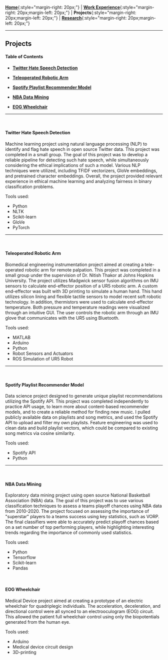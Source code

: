 [**Home**](http://michaelainsworth.me){:style="margin-right: 20px;"}
|
[**Work Experience**](http://michaelainsworth.me/workExperience){:style="margin-right: 20px;margin-left: 20px;"}
|
**Projects**{:style="margin-right: 20px;margin-left: 20px;"}
|
[**Research**](http://michaelainsworth.me/research){:style="margin-right: 20px;margin-left: 20px;"}

___

## Projects

#### Table of Contents

* [**Twitter Hate Speech Detection**](http://michaelainsworth.me/projects#twitter-hate-speech-detection)

* [**Teleoperated Robotic Arm**](http://michaelainsworth.me/projects#teleoperated-robotic-arm)

* [**Spotify Playlist Recommender Model**](http://michaelainsworth.me/projects#spotify-playlist-recommender-model)

* [**NBA Data Mining**](http://michaelainsworth.me/projects#nba-data-mining)

* [**EOG Wheelchair**](http://michaelainsworth.me/projects#eog-wheelchair)


___
<br/>

#### Twitter Hate Speech Detection

Machine learning project using natural language processing (NLP) to identify and flag hate speech in open source Twitter data. This project was completed in a small group. The goal of this project was to develop a reliable pipeline for detecting such hate speech, while simultaneously considering the ethical implications of such a model. Various NLP techniques were utilized, including TFIDF vectorizers, GloVe embeddings, and pretrained character embeddings. Overall, the project provided relevant experience in ethical machine learning and analyzing fairness in binary classification problems.

Tools used:

* Python
* NLTK
* Scikit-learn
* GloVe
* PyTorch

___
<br/>

#### Teleoperated Robotic Arm

Biomedical engineering instrumentation project aimed at creating a tele-operated robotic arm for remote palpation. This project was completed in a small group under the supervision of Dr. Nitish Thakor at Johns Hopkins University. The project utilizes Madgwick sensor fusion algorithms on IMU sensors to calculate end-effector position of a UR5 robotic arm. A custom end-effector was built with 3D printing to simulate a human hand. This hand utilizes silicon lining and flexible tactile sensors to model recent soft robotic technology. In addition, thermistors were used to calculate end-effector temperature. Both pressure and temperature readings were visualized through an intuitive GUI. The user controls the robotic arm through an IMU glove that communicates with the UR5 using Bluetooth.

Tools used:

* MATLAB
* Arduino
* Python
* Robot Sensors and Actuators
* ROS Simulation of UR5 Robot

___
<br/>

#### Spotify Playlist Recommender Model

Data science project designed to generate unique playlist recommendations utilizing the Spotify API. This project was completed independently to practice API usage, to learn more about content-based recommender models, and to create a reliable method for finding new music. I pulled publicly available data on playlists and song metrics, and used the Spotify API to upload and filter my own playlists. Feature engineering was used to clean data and build playlist vectors, which could be compared to existing song metrics via cosine similarity.

Tools used:

* Spotify API
* Python

___
<br/>

#### NBA Data Mining

Exploratory data mining project using open source National Basketball Association (NBA) data. The goal of this project was to use various classification techniques to assess a teams playoff chances using NBA data from 2010-2020. The project focused on assessing the importance of "superstar" players to a teams success using key statistics, such as VORP. The final classifiers were able to accurately predict playoff chances based on a set number of top performing players, while highlighting interesting trends regarding the importance of commonly used statistics.

Tools used:

* Python
* Tensorflow
* Scikit-learn
* Pandas

<br/>

#### EOG Wheelchair

Medical Device project aimed at creating a prototype of an electric wheelchair for quadriplegic individuals. The acceleration, deceleration, and directional control were all synced to an electrooculogram (EOG) circuit. This allowed the patient full wheelchair control using only the biopotentials generated from the human eye.

Tools used:

* Arduino
* Medical device circuit design
* 3D-printing
